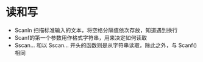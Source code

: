 # 读和写
- Scanln 扫描标准输入的文本，将空格分隔值依次存放，知道遇到换行
- Scanf的第一个参数用作格式字符串，用来决定如何读取
- Sscan... 和以 Sscan... 开头的函数则是从字符串读取，除此之外，与 Scanf() 相同